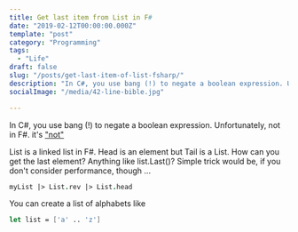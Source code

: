 ```yaml
---
title: Get last item from List in F#
date: "2019-02-12T00:00:00.000Z"
template: "post"
category: "Programming"
tags: 
  - "Life"
draft: false
slug: "/posts/get-last-item-of-list-fsharp/"
description: "In C#, you use bang (!) to negate a boolean expression. Unfortunately, not in F#."
socialImage: "/media/42-line-bible.jpg"

---
```


In C#, you use bang (!) to negate a boolean expression. Unfortunately, not in F#. it's ["not"](https://stackoverflow.com/questions/239888/logical-negation-operator-in-f-equivalent)

List is a linked list in F#. Head is an element but Tail is a List. How can you get the last element? Anything like list.Last()?
Simple trick would be, if you don't consider performance, though ...

```fsharp
myList |> List.rev |> List.head
```

You can create a list of alphabets like

```fsharp
let list = ['a' .. 'z']
```

